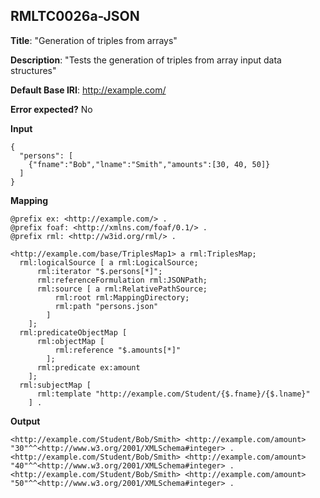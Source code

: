## RMLTC0026a-JSON

**Title**: "Generation of triples from arrays"

**Description**: "Tests the generation of triples from array input data structures"

**Default Base IRI**: http://example.com/

**Error expected?** No

**Input**
```
{
  "persons": [
    {"fname":"Bob","lname":"Smith","amounts":[30, 40, 50]}
  ]
}

```

**Mapping**
```
@prefix ex: <http://example.com/> .
@prefix foaf: <http://xmlns.com/foaf/0.1/> .
@prefix rml: <http://w3id.org/rml/> .

<http://example.com/base/TriplesMap1> a rml:TriplesMap;
  rml:logicalSource [ a rml:LogicalSource;
      rml:iterator "$.persons[*]";
      rml:referenceFormulation rml:JSONPath;
      rml:source [ a rml:RelativePathSource;
          rml:root rml:MappingDirectory;
          rml:path "persons.json"
        ]
    ];
  rml:predicateObjectMap [
      rml:objectMap [
          rml:reference "$.amounts[*]"
        ];
      rml:predicate ex:amount
    ];
  rml:subjectMap [
      rml:template "http://example.com/Student/{$.fname}/{$.lname}"
    ] .

```

**Output**
```
<http://example.com/Student/Bob/Smith> <http://example.com/amount> "30"^^<http://www.w3.org/2001/XMLSchema#integer> .
<http://example.com/Student/Bob/Smith> <http://example.com/amount> "40"^^<http://www.w3.org/2001/XMLSchema#integer> .
<http://example.com/Student/Bob/Smith> <http://example.com/amount> "50"^^<http://www.w3.org/2001/XMLSchema#integer> .

```

